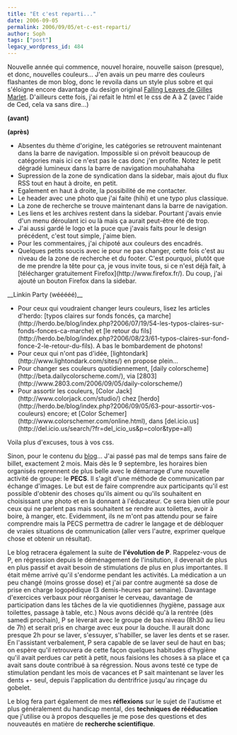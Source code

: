 ```yaml
---
title: "Et c'est reparti..."
date: 2006-09-05
permalink: 2006/09/05/et-c-est-reparti/
author: Soph
tags: ["post"]
legacy_wordpress_id: 484
---
```


Nouvelle année qui commence, nouvel horaire, nouvelle saison (presque), et donc, nouvelles couleurs... J'en avais un peu marre des couleurs flashantes de mon blog, donc le revoila dans un style plus sobre et qui s'éloigne encore davantage du design original [Falling Leaves de Gilles Marlet](http://www.sporadicnonsense.com/fallingleaves/). D'ailleurs cette fois, j'ai refait le html et le css de A à Z (avec l'aide de Ced, cela va sans dire...)

__(avant)__
<img src="https://64k.be/wp-content/uploads/2006/web/ban1.jpg" alt="" />

<!-- excerpt -->

__(après)__
[<img src="https://64k.be/wp-content/uploads/2006/web/ban2.jpg" alt="" />](http://danstabulle.64k.be/index.php/)
<ul>
	<li>Absentes du thème d'origine, les catégories se retrouvent maintenant dans la barre de navigation. Impossible si on prévoit beaucoup de catégories mais ici ce n'est pas le cas donc j'en profite. Notez le petit dégradé lumineux dans la barre de navigation mouhahahaha</li>
	<li>Supression de la zone de syndication dans la sidebar, mais ajout du flux RSS tout en haut à droite, en petit.</li>
	<li>Egalement en haut à droite, la possibilité de me contacter.</li>
	<li>Le header avec une photo que j'ai faite (hihi) et une typo plus classique.</li>
	<li>La zone de recherche se trouve maintenant dans la barre de navigation.</li>
	<li>Les liens et les archives restent dans la sidebar. Pourtant j'avais envie d'un menu déroulant ici ou là mais ça aurait peut-être été de trop.</li>
	<li>J'ai aussi gardé le logo et la puce que j'avais faits pour le design précédent, c'est tout simple, j'aime bien.</li>
	<li>Pour les commentaires, j'ai chipoté aux couleurs des encadrés.</li>
	<li>Quelques petits soucis avec ie pour ne pas changer, cette fois c'est au niveau de la zone de recherche et du footer. C'est pourquoi, plutôt que de me prendre la tête pour ça, je vous invite tous, si ce n'est déjà fait, à [télécharger gratuitement Firefox](http://www.firefox.fr/). Du coup, j'ai ajouté un bouton Firefox dans la sidebar.</li>
</ul>
__Linkin Party (wééééé)__
<ul>
	<li>Pour ceux qui voudraient changer leurs couleurs, lisez les articles d'herdo: [typos claires sur fonds foncés, ça marche](http://herdo.be/blog/index.php?2006/07/19/54-les-typos-claires-sur-fonds-fonces-ca-marche) et [le retour du fils](http://herdo.be/blog/index.php?2006/08/23/61-typos-claires-sur-fond-fonce-2-le-retour-du-fils). A bas le bombardement de photons!</li>
	<li>Pour ceux qui n'ont pas d'idée, [lightondark](http://www.lightondark.com/sites/) en propose plein...</li>
	<li>Pour changer ses couleurs quotidiennement, [daily colorscheme](http://beta.dailycolorscheme.com/), via [2803](http://www.2803.com/2006/09/05/daily-colorscheme/)</li>
	<li>Pour assortir les couleurs, [Color Jack](http://www.colorjack.com/studio/) chez [herdo](http://herdo.be/blog/index.php?2006/09/05/63-pour-assortir-vos-couleurs) encore; et [Color Schemer](http://www.colorschemer.com/online.html), dans [del.icio.us](http://del.icio.us/search/?fr=del_icio_us&amp;p=color&amp;type=all)</li>
</ul>
Voila plus d'excuses, tous à vos css.

Sinon, pour le contenu du [blog](http://danstabulle.64k.be/)... J'ai passé pas mal de temps sans faire de billet, exactement 2 mois. Mais dès le 9 septembre, les horaires bien organisés reprennent de plus belle avec le démarrage d'une nouvelle activité de groupe: le __PECS__. Il s'agit d'une méthode de communication par échange d'images. Le but est de faire comprendre aux participants qu'il est possible d'obtenir des choses qu'ils aiment ou qu'ils souhaitent en choisissant une photo et en la donnant à l'éducateur. Ce sera bien utile pour ceux qui ne parlent pas mais souhaitent se rendre aux toilettes, avoir à boire, à manger, etc. Evidemment, ils ne m'ont pas attendu pour se faire comprendre mais la PECS permettra de cadrer le langage et de débloquer de vraies situations de communication (aller vers l'autre, exprimer quelque chose et obtenir un résultat).

Le blog retracera également la suite de __l'évolution de P__. Rappelez-vous de P, en régression depuis le déménagement de l'insitution, il devenait de plus en plus passif et avait besoin de stimulations de plus en plus importantes. Il était même arrivé qu'il s'endorme pendant les activités. La médication a un peu changé (moins grosse dose) et j'ai par contre augmenté sa dose de prise en charge logopédique (3 demis-heures par semaine). Davantage d'exercices verbaux pour réorganiser le cerveau, davantage de participation dans les tâches de la vie quotidiennes (hygiène, passage aux toilettes, passage à table, etc.) Nous avons décidé qu'à la rentrée (dès samedi prochain), P se lèverait avec le groupe de bas niveau (8h30 au lieu de 7h) et serait pris en charge avec eux pour la douche. Il aurait donc presque 2h pour se laver, s'essuyer, s'habiller, se laver les dents et se raser. En l'assistant verbalement, P sera capable de se laver seul de haut en bas; on espère qu'il retrouvera de cette façon quelques habitudes d'hygiène qu'il avait perdues car petit à petit, nous faisions les choses à sa place et ça avait sans doute contribué à sa régression. Nous avons testé ce type de stimulation pendant les mois de vacances et P sait maintenant se laver les dents +- seul, depuis l'application du dentrifrice jusqu'au rinçage du gobelet.

Le blog fera part également de mes __réflexions__ sur le sujet de l'autisme et plus généralement du handicap mental, des __techniques de rééducation__ que j'utilise ou à propos desquelles je me pose des questions et des nouveautés en matière de __recherche scientifique__.
